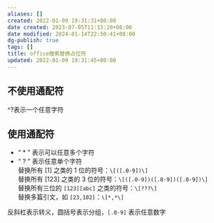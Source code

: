 ```yaml
---
aliases: []
created: 2022-01-09 19:31:31+08:00
date created: 2023-07-05T11:13:20+08:00
date modified: 2024-01-14T22:50:41+08:00
dg-publish: true
tags: []
title: office搜索替换占位符
updated: 2022-01-09 19:31:45+08:00
---
```


## 不使用通配符
^?表示一个任意字符  
## 使用通配符
- “ * ” 表示可以任意多个字符
- “ ? ” 表示任意单个字符  
替换所有 [1] 之类的 1 位的符号：`\[([.0-9])\]`  
替换所有 [123] 之类的 3 位的符号：`\[([.0-9])([.0-9])([.0-9])\]`  
替换所有三位的 `[123][abc]` 之类的符号：`\[???\]`  
替换多篇引文，如 `[23,102]`：`\[*,*\]`

反斜杠表示转义，圆括号表示分组，`[.0-9]` 表示任意数字